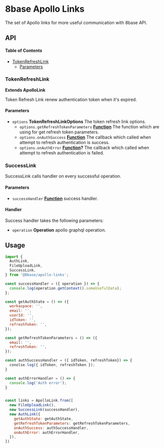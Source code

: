 # 8base Apollo Links

The set of Apollo links for more useful communication with 8base API.

## API

<!-- Generated by documentation.js. Update this documentation by updating the source code. -->

#### Table of Contents

-   [TokenRefreshLink](#tokenrefreshlink)
    -   [Parameters](#parameters)

### TokenRefreshLink

**Extends ApolloLink**

Token Refresh Link renew authentication token when it's expired.

#### Parameters

-   `options` **TokenRefreshLinkOptions** The token refresh link options.
    -   `options.getRefreshTokenParameters` **[Function](https://developer.mozilla.org/docs/Web/JavaScript/Reference/Statements/function)** The function which are using for get refresh token parameters.
    -   `options.onAuthSuccess` **[Function](https://developer.mozilla.org/docs/Web/JavaScript/Reference/Statements/function)** The callback which called when attempt to refresh authentication is success.
    -   `options.onAuthError` **[Function](https://developer.mozilla.org/docs/Web/JavaScript/Reference/Statements/function)?** The callback which called when attempt to refresh authentication is failed.

### SuccessLink

SuccessLink calls handler on every successful operation.

#### Parameters

- `successHandler` **[Function](https://developer.mozilla.org/docs/Web/JavaScript/Reference/Statements/function)** success handler.

#### Handler

Success handler takes the following parameters:

- `operation` **Operation** apollo graphql operation.

## Usage
```js
import {
  AuthLink,
  FileUploadLink,
  SuccessLink,
} from '@8base/apollo-links';

const successHandler = ({ operation }) => {
  console.log(operation.getContext().someUsefulData);
};

const getAuthState = () => ({
  workaspace: '',
  email: '',
  userId: '',
  idToken: '',
  refreshToken: '',
});

const getRefreshTokenParameters = () => ({
  email: '',
  refreshToken: '',
});

const authSuccessHandler = ({ idToken, refreshToken}) => {
  conolse.log({ idToken, refreshToken });
}

const authErrorHandler = () => {
  console.log('Auth error');
}


const links = ApolloLink.from([
  new FileUploadLink(),
  new SuccessLink(successHandler),
  new AuthLink({
    getAuthState: getAuthState,
    getRefreshTokenParameters: getRefreshTokenParameters,
    onAuthSuccess: authSuccessHandler,
    onAuthError: authErrorHandler,
  }),
])

```
